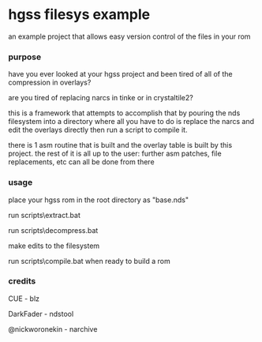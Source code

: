 # hgss filesys example
 an example project that allows easy version control of the files in your rom

### purpose
 have you ever looked at your hgss project and been tired of all of the compression in overlays?
 
 are you tired of replacing narcs in tinke or in crystaltile2?
 
 this is a framework that attempts to accomplish that by pouring the nds filesystem into a directory where all you have to do is replace the narcs and edit the overlays directly then run a script to compile it.
 
 there is 1 asm routine that is built and the overlay table is built by this project.  the rest of it is all up to the user: further asm patches, file replacements, etc can all be done from there
 
### usage
 place your hgss rom in the root directory as "base.nds"
 
 run scripts\extract.bat
 
 run scripts\decompress.bat
 
 make edits to the filesystem
 
 run scripts\compile.bat when ready to build a rom
 
### credits
 
 CUE - blz
 
 DarkFader - ndstool
 
 @nickworonekin - narchive
